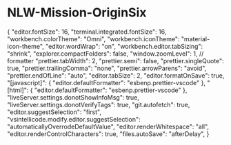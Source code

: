 # NLW-Mission-OriginSix

{
  "editor.fontSize": 16,
  "terminal.integrated.fontSize": 16,
  "workbench.colorTheme": "Omni",
  "workbench.iconTheme": "material-icon-theme",
  "editor.wordWrap": "on",
  "workbench.editor.tabSizing": "shrink",
  "explorer.compactFolders": false,
  "window.zoomLevel": 1,
  // formatter
  "prettier.tabWidth": 2,
  "prettier.semi": false,
  "prettier.singleQuote": true,
  "prettier.trailingComma": "none",
  "prettier.arrowParens": "avoid",
  "prettier.endOfLine": "auto",
  "editor.tabSize": 2,
  "editor.formatOnSave": true,
  "[javascript]": {
    "editor.defaultFormatter": "esbenp.prettier-vscode"
  },
  "[html]": {
    "editor.defaultFormatter": "esbenp.prettier-vscode"
  },
  "liveServer.settings.donotShowInfoMsg": true,
  "liveServer.settings.donotVerifyTags": true,
  "git.autofetch": true,
  "editor.suggestSelection": "first",
  "vsintellicode.modify.editor.suggestSelection": "automaticallyOverrodeDefaultValue",
  "editor.renderWhitespace": "all",
  "editor.renderControlCharacters": true,
  "files.autoSave": "afterDelay",
}